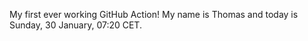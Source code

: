 My first ever working GitHub Action!
My name is Thomas and today is Sunday, 30 January, 07:20 CET. 
